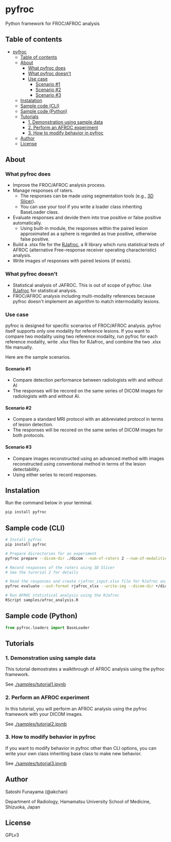 # pyfroc

Python framework for FROC/AFROC analysis

## Table of contents

- [pyfroc](#pyfroc)
  - [Table of contents](#table-of-contents)
  - [About](#about)
    - [What pyfroc does](#what-pyfroc-does)
    - [What pyfroc doesn't](#what-pyfroc-doesnt)
    - [Use case](#use-case)
      - [Scenario #1](#scenario-1)
      - [Scenario #2](#scenario-2)
      - [Scenario #3](#scenario-3)
  - [Instalation](#instalation)
  - [Sample code (CLI)](#sample-code-cli)
  - [Sample code (Python)](#sample-code-python)
  - [Tutorials](#tutorials)
    - [1. Demonstration using sample data](#1-demonstration-using-sample-data)
    - [2. Perform an AFROC experiment](#2-perform-an-afroc-experiment)
    - [3. How to modify behavior in pyfroc](#3-how-to-modify-behavior-in-pyfroc)
  - [Author](#author)
  - [License](#license)

## About

### What pyfroc does

- Improve the FROC/AFROC analysis process.
- Manage responses of raters.
  - The responses can be made using segmentation tools (e.g., [3D Slicer](https://www.slicer.org/)).
  - You can use your tool if you write a loader class inheriting BaseLoader class.
- Evaluate responses and devide them into true positive or false positive automatically.
  - Using built-in module, the responses within the paired lesion approximated as a sphere is regarded as true positive, otherwise false positive.
- Build a .xlsx file for the [RJafroc](https://github.com/dpc10ster/RJafroc), a R library which runs statistical tests of AFROC (alternative Free-response receiver operating characteristic) analysis.
- Write images of responses with paired lesions (if exists).

### What pyfroc doesn't

- Statistical analysis of JAFROC. This is out of scope of pyfroc. Use [RJafroc](https://github.com/dpc10ster/RJafroc) for statistical analysis.
- FROC/AFROC analysis including multi-modality references because pyfroc doesn't implement an algorithm to match intermodality lesions.

### Use case

pyfroc is designed for specific scenarios of FROC/AFROC analysis. pyfroc itself supports only one modality for reference lesions. If you want to compare two modality using two reference modality, run pyfroc for each reference modality, write .xlsx files for RJafroc, and combine the two .xlsx file manually.

Here are the sample scenarios.

#### Scenario #1

- Compare detection performance between radiologists with and without AI
- The responses will be recored on the same series of DICOM images for radiologists with and without AI.

#### Scenario #2

- Compare a standard MRI protocol with an abbreviated protocol in terms of lesion detection.
- The responses will be recored on the same series of DICOM images for both protocols.

#### Scenario #3

- Compare images reconstructed using an advanced method with images reconstructed using conventional method in terms of the lesion detectability.
- Using either series to record responses.

## Instalation

Run the command below in your terminal.

```bash
pip install pyfroc
```

## Sample code (CLI)

```sh
# Install pyfroc
pip install pyfroc

# Prepare dicrectories for an experiment
pyfroc prepare --dicom-dir ./dicom --num-of-raters 2 --num-of-modalities 2

# Record responses of the raters using 3D Slicer
# See the turorial 2 for details

# Read the responses and create rjafroc_input.xlsx file for RJafroc analysis
pyfroc evaluate --out-format rjafroc_xlsx --write-img --dicom-dir •/dicom

# Run AFROC statistical analysis using the RJafroc
RScript samples/afroc_analysis.R
```

## Sample code (Python)

```python
from pyfroc.loaders import BaseLoader
```

## Tutorials

### 1. Demonstration using sample data

This tutorial demostrates a walkthrough of AFROC analysis using the pyfroc framework.

See [./samples/tutorial1.ipynb](./samples/tutorial1.ipynb)

### 2. Perform an AFROC experiment

In this tutorial, you will perform an AFROC analysis using the pyfroc framework with your DICOM images.

See [./samples/tutorial2.ipynb](./samples/tutorial2.ipynb)

### 3. How to modify behavior in pyfroc

If you want to modify behavior in pyfroc other than CLI options, you can write your own class inheriting base class to make new behavior.

See [./samples/tutorial3.ipynb](./samples/tutorial3.ipynb)

## Author

Satoshi Funayama (@akchan)

Department of Radiology, Hamamatsu University School of Medicine, Shizuoka, Japan

## License

GPLv3
